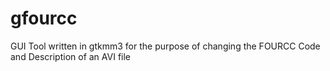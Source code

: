 # gfourcc
GUI Tool written in gtkmm3 for the purpose of changing the FOURCC Code and Description of an AVI file
